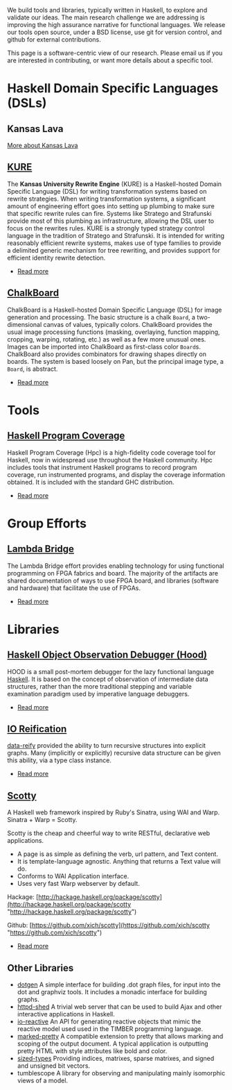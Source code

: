 <div class="teaser">

We build tools and libraries, typically written in Haskell, to explore and validate our
ideas. The main research challenge we are addressing is improving the
high assurance narrative for functional languages. We release our tools
open source, under a BSD license, use git for version control, and
github for external contributions.

</div>

This page is a software-centric view of our research. Please email us if you
are interested in contributing, or want more details about a specific
tool.

Haskell Domain Specific Languages (DSLs)
========================================

## Kansas Lava

<a href="/software/kansas-lava" class="teaser">More about Kansas Lava</a>

[KURE](/Tools/KURE "KURE")
-----------------------------------

The **Kansas University Rewrite Engine** (KURE) is a Haskell-hosted
Domain Specific Language (DSL) for writing transformation systems based
on rewrite strategies. When writing transformation systems, a
significant amount of engineering effort goes into setting up plumbing
to make sure that specific rewrite rules can fire. Systems like Stratego
and Strafunski provide most of this plumbing as infrastructure, allowing
the DSL user to focus on the rewrites rules. KURE is a strongly typed
strategy control language in the tradition of Stratego and Strafunski.
It is intended for writing reasonably efficient rewrite systems, makes
use of type families to provide a delimited generic mechanism for tree
rewriting, and provides support for efficient identity rewrite
detection.

-   [Read more](/Tools/KURE "Read the rest of KURE.")

[ChalkBoard](/Tools/ChalkBoard "ChalkBoard")
-----------------------------------------------------

ChalkBoard is a Haskell-hosted Domain Specific Language (DSL) for image
generation and processing. The basic structure is a chalk `Board`, a
two-dimensional canvas of values, typically colors. ChalkBoard provides
the usual image processing functions (masking, overlaying, function
mapping, cropping, warping, rotating, etc.) as well as a few more
unusual ones. Images can be imported into ChalkBoard as first-class
color `Board`s. ChalkBoard also provides combinators for drawing shapes
directly on boards. The system is based loosely on Pan, but the
principal image type, a `Board`, is abstract.

-   [Read
    more](/Tools/ChalkBoard "Read the rest of ChalkBoard.")

Tools
=====

[Haskell Program Coverage](/Tools/Hpc "Haskell Program Coverage")
--------------------------------------------------------------------------

Haskell Program Coverage (Hpc) is a high-fidelity code coverage tool for
Haskell, now in widespread use throughout the Haskell community. Hpc
includes tools that instrument Haskell programs to record program
coverage, run instrumented programs, and display the coverage
information obtained. It is included with the standard GHC distribution.

-   [Read
    more](/Tools/Hpc "Read the rest of Haskell Program Coverage.")

Group Efforts
=============

[Lambda Bridge](/Tools/LambdaBridge "Lambda Bridge")
-------------------------------------------------------------

The Lambda Bridge effort provides enabling technology for using
functional programming on FPGA fabrics and board. The majority of the
artifacts are shared documentation of ways to use FPGA board, and
libraries (software and hardware) that facilitate the use of FPGAs.

-   [Read
    more](/Tools/LambdaBridge "Read the rest of Lambda Bridge.")

Libraries
=========

[Haskell Object Observation Debugger (Hood)](/Tools/Hood "Haskell Object Observation Debugger (Hood)")
---------------------------------------------------------------------------------------------------------------

HOOD is a small post-mortem debugger for the lazy functional language
[Haskell](http://www.haskell.org). It is based on the concept of
observation of intermediate data structures, rather than the more
traditional stepping and variable examination paradigm used by
imperative language debuggers.

-   [Read
    more](/Tools/Hood "Read the rest of Haskell Object Observation Debugger (Hood).")

[IO Reification](/Tools/IOReification "IO Reification")
----------------------------------------------------------------

[data-reify](http://hackage.haskell.org/cgi-bin/hackage-scripts/package/data-reify)
provided the ability to turn recursive structures into explicit graphs.
Many (implicitly or explicitly) recursive data structure can be given
this ability, via a type class instance.

-   [Read
    more](/Tools/IOReification "Read the rest of IO Reification.")

[Scotty](/Tools/Scotty "Scotty")
-----------------------------------------

A Haskell web framework inspired by Ruby's Sinatra, using WAI and Warp.
Sinatra + Warp = Scotty.

Scotty is the cheap and cheerful way to write RESTful, declarative web
applications.

-   A page is as simple as defining the verb, url pattern, and Text
    content.
-   It is template-language agnostic. Anything that returns a Text value
    will do.
-   Conforms to WAI Application interface.
-   Uses very fast Warp webserver by default.

Hackage:
[http://hackage.haskell.org/package/scotty](http://hackage.haskell.org/package/scotty "http://hackage.haskell.org/package/scotty")

Github:
[https://github.com/xich/scotty](https://github.com/xich/scotty "https://github.com/xich/scotty")

-   [Read more](/Tools/Scotty "Read the rest of Scotty.")

Other Libraries
---------------

-   [dotgen](http://hackage.haskell.org/package/dotgen) A simple
    interface for building .dot graph files, for input into the dot and
    graphviz tools. It includes a monadic interface for building graphs.
-   [httpd-shed](http://hackage.haskell.org/package/httpd-shed) A
    trivial web server that can be used to build Ajax and other
    interactive applications in Haskell.
-   [io-reactive](http://hackage.haskell.org/package/io-reactive) An API
    for generating reactive objects that mimic the reactive model used
    used in the TIMBER programming language.
-   [marked-pretty](http://hackage.haskell.org/package/marked-pretty) A
    compatible extension to pretty that allows marking and scoping of
    the output document. A typical application is outputting pretty HTML
    with style attributes like bold and color.
-   [sized-types](http://hackage.haskell.org/package/sized-types)
    Providing indices, matrixes, sparse matrixes, and signed and
    unsigned bit vectors.
-   tumblescope A library for observing and manipulating mainly
    isomorphic views of a model.

